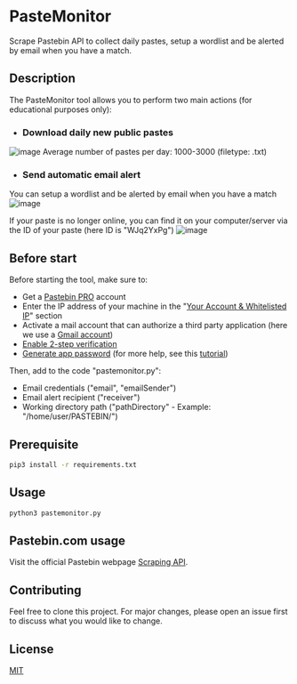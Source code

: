# PasteMonitor
Scrape Pastebin API to collect daily pastes, setup a wordlist and be alerted by email when you have a match.												 

## Description
The PasteMonitor tool allows you to perform two main actions (for educational purposes only):

- ### Download daily new public pastes
![image](https://user-images.githubusercontent.com/75697623/145390083-e1f8ca14-a0d1-4763-90a7-56634c87f20d.png)
Average number of pastes per day: 1000-3000 (filetype: .txt)

- ### Send automatic email alert
You can setup a wordlist and be alerted by email when you have a match
![image](https://user-images.githubusercontent.com/75697623/145399396-e685c7c2-252b-4266-8f07-8934fab935d5.png)

If your paste is no longer online, you can find it on your computer/server via the ID of your paste (here ID is "WJq2YxPg")
![image](https://user-images.githubusercontent.com/75697623/145396434-d3db83c0-4c43-4c6f-a8e1-9a57f063db25.png)


## Before start

Before starting the tool, make sure to:
- Get a [Pastebin PRO](https://pastebin.com/pro) account
- Enter the IP address of your machine in the "[Your Account & Whitelisted IP](https://pastebin.com/doc_scraping_api)" section
- Activate a mail account that can authorize a third party application (here we use a [Gmail account](https://www.google.com/intl/fr/gmail/about/))
- [Enable 2-step verification](https://myaccount.google.com/u/2/signinoptions/two-step-verification)
- [Generate app password](https://myaccount.google.com/u/2/apppasswords) (for more help, see this [tutorial](https://ljmocic.medium.com/send-an-email-using-python-and-gmail-4ebc980eae9b))

Then, add to the code "pastemonitor.py":
- Email credentials ("email", "emailSender")
- Email alert recipient ("receiver")
- Working directory path ("pathDirectory" - Example: "/home/user/PASTEBIN/")

## Prerequisite

```bash
pip3 install -r requirements.txt
```

## Usage

```bash
python3 pastemonitor.py
```

 ## Pastebin.com usage
 Visit the official Pastebin webpage [Scraping API](https://pastebin.com/doc_scraping_api).

## Contributing
Feel free to clone this project. For major changes, please open an issue first to discuss what you would like to change.

## License
[MIT](https://choosealicense.com/licenses/mit/)
